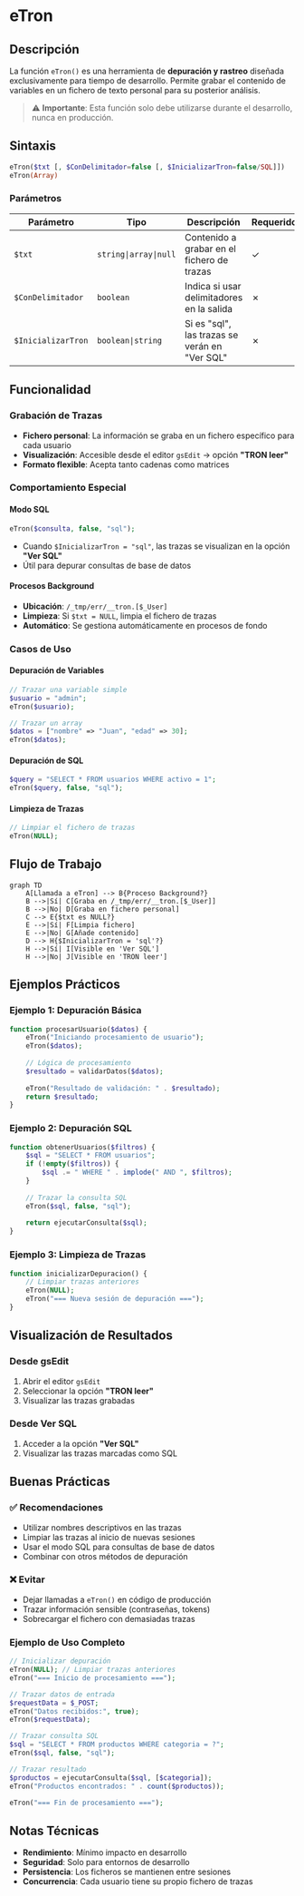 # eTron

## Descripción

La función `eTron()` es una herramienta de **depuración y rastreo** diseñada exclusivamente para tiempo de desarrollo. Permite grabar el contenido de variables en un fichero de texto personal para su posterior análisis.

> ⚠️ **Importante**: Esta función solo debe utilizarse durante el desarrollo, nunca en producción.

## Sintaxis

```php
eTron($txt [, $ConDelimitador=false [, $InicializarTron=false/SQL]])
eTron(Array)
```

### Parámetros

| Parámetro | Tipo | Descripción | Requerido |
|-----------|------|-------------|-----------|
| `$txt` | `string\|array\|null` | Contenido a grabar en el fichero de trazas | ✓ |
| `$ConDelimitador` | `boolean` | Indica si usar delimitadores en la salida | ✗ |
| `$InicializarTron` | `boolean\|string` | Si es "sql", las trazas se verán en "Ver SQL" | ✗ |

## Funcionalidad

### Grabación de Trazas

- **Fichero personal**: La información se graba en un fichero específico para cada usuario
- **Visualización**: Accesible desde el editor `gsEdit` → opción **"TRON leer"**
- **Formato flexible**: Acepta tanto cadenas como matrices

### Comportamiento Especial

#### Modo SQL
```php
eTron($consulta, false, "sql");
```
- Cuando `$InicializarTron = "sql"`, las trazas se visualizan en la opción **"Ver SQL"**
- Útil para depurar consultas de base de datos

#### Procesos Background
- **Ubicación**: `/_tmp/err/__tron.[$_User]`
- **Limpieza**: Si `$txt = NULL`, limpia el fichero de trazas
- **Automático**: Se gestiona automáticamente en procesos de fondo

### Casos de Uso

#### Depuración de Variables
```php
// Trazar una variable simple
$usuario = "admin";
eTron($usuario);

// Trazar un array
$datos = ["nombre" => "Juan", "edad" => 30];
eTron($datos);
```

#### Depuración de SQL
```php
$query = "SELECT * FROM usuarios WHERE activo = 1";
eTron($query, false, "sql");
```

#### Limpieza de Trazas
```php
// Limpiar el fichero de trazas
eTron(NULL);
```

## Flujo de Trabajo

```mermaid
graph TD
    A[Llamada a eTron] --> B{Proceso Background?}
    B -->|Sí| C[Graba en /_tmp/err/__tron.[$_User]]
    B -->|No| D[Graba en fichero personal]
    C --> E{$txt es NULL?}
    E -->|Sí| F[Limpia fichero]
    E -->|No| G[Añade contenido]
    D --> H{$InicializarTron = 'sql'?}
    H -->|Sí| I[Visible en 'Ver SQL']
    H -->|No| J[Visible en 'TRON leer']
```

## Ejemplos Prácticos

### Ejemplo 1: Depuración Básica
```php
function procesarUsuario($datos) {
    eTron("Iniciando procesamiento de usuario");
    eTron($datos);
    
    // Lógica de procesamiento
    $resultado = validarDatos($datos);
    
    eTron("Resultado de validación: " . $resultado);
    return $resultado;
}
```

### Ejemplo 2: Depuración SQL
```php
function obtenerUsuarios($filtros) {
    $sql = "SELECT * FROM usuarios";
    if (!empty($filtros)) {
        $sql .= " WHERE " . implode(" AND ", $filtros);
    }
    
    // Trazar la consulta SQL
    eTron($sql, false, "sql");
    
    return ejecutarConsulta($sql);
}
```

### Ejemplo 3: Limpieza de Trazas
```php
function inicializarDepuracion() {
    // Limpiar trazas anteriores
    eTron(NULL);
    eTron("=== Nueva sesión de depuración ===");
}
```

## Visualización de Resultados

### Desde gsEdit
1. Abrir el editor `gsEdit`
2. Seleccionar la opción **"TRON leer"**
3. Visualizar las trazas grabadas

### Desde Ver SQL
1. Acceder a la opción **"Ver SQL"**
2. Visualizar las trazas marcadas como SQL

## Buenas Prácticas

### ✅ Recomendaciones
- Utilizar nombres descriptivos en las trazas
- Limpiar las trazas al inicio de nuevas sesiones
- Usar el modo SQL para consultas de base de datos
- Combinar con otros métodos de depuración

### ❌ Evitar
- Dejar llamadas a `eTron()` en código de producción
- Trazar información sensible (contraseñas, tokens)
- Sobrecargar el fichero con demasiadas trazas

### Ejemplo de Uso Completo
```php
// Inicializar depuración
eTron(NULL); // Limpiar trazas anteriores
eTron("=== Inicio de procesamiento ===");

// Trazar datos de entrada
$requestData = $_POST;
eTron("Datos recibidos:", true);
eTron($requestData);

// Trazar consulta SQL
$sql = "SELECT * FROM productos WHERE categoria = ?";
eTron($sql, false, "sql");

// Trazar resultado
$productos = ejecutarConsulta($sql, [$categoria]);
eTron("Productos encontrados: " . count($productos));

eTron("=== Fin de procesamiento ===");
```

## Notas Técnicas

- **Rendimiento**: Mínimo impacto en desarrollo
- **Seguridad**: Solo para entornos de desarrollo
- **Persistencia**: Los ficheros se mantienen entre sesiones
- **Concurrencia**: Cada usuario tiene su propio fichero de trazas
